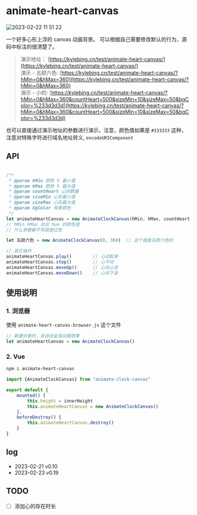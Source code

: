 # animate-heart-canvas

![2023-02-22 11 51 22](https://user-images.githubusercontent.com/12215982/220519714-8a13833e-b025-45b6-9015-2b9d99618576.png)

一个好多心形上浮的 canvas 动画背景。
可以根据自己需要修改默认的行为，源码中标注的很清楚了。

> 演示地址： [https://kylebing.cn/test/animate-heart-canvas/](https://kylebing.cn/test/animate-heart-canvas/)  
> 演示 - 五颜六色: [https://kylebing.cn/test/animate-heart-canvas/?hMin=0&hMax=360](https://kylebing.cn/test/animate-heart-canvas/?hMin=0&hMax=360)  
> 演示 - 小的: [https://kylebing.cn/test/animate-heart-canvas/?hMin=0&hMax=360&countHeart=500&sizeMin=10&sizeMax=50&bgColor=%233d3d3d](https://kylebing.cn/test/animate-heart-canvas/?hMin=0&hMax=360&countHeart=500&sizeMin=10&sizeMax=50&bgColor=%233d3d3d)


也可以直接通过演示地址的参数进行演示，注意，颜色值如果是 `#333333` 这种，注意对特殊字符进行域名地址转义, `encodeURIComponent`


## API

```js

/**
 * @param hMin 颜色 h 最小值
 * @param hMax 颜色 h 最大值
 * @param countHeart 心的数量
 * @param sizeMin 心形最小值
 * @param sizeMax 心形最大值
 * @param bgColor 背景颜色
 */
let animateHeartCanvas = new AnimateClockCanvas(hMin, hMax, countHeart, sizeMin, sizeMax, bgColor)
// hMin hMax 对应 hue 的颜色值
// 什么参数都不写就是红色

let 五颜六色 = new AnimateClockCanvas(0, 360)  // 这个就是五颜六色的

// 其它操作
animateHeartCanvas.play()        // 心动起来
animateHeartCanvas.stop()        // 心不动
animateHeartCanvas.moveUp()      // 心向上走
animateHeartCanvas.moveDown()    // 心向下走
```


## 使用说明

### 1. 浏览器
使用 `animate-heart-canvas-browser.js` 这个文件

```js
// 新建对象时，会自动呈现动画效果
let animateHeartCanvas = new AnimateClockCanvas()

```

### 2. Vue

```bash
npm i animate-heart-canvas
```

```js
import {AnimateClockCanvas} from "animate-clock-canvas"

export default {
    mounted() {
        this.height = innerHeight
        this.animateHeartCanvas = new AnimateClockCanvas()
    },
    beforeDestroy() {
        this.animateHeartCanvas.destroy()
    }
}
```

## log
- 2023-02-21 v0.10
- 2023-02-23 v0.19


## TODO
- [ ] 添加心的存在时长
